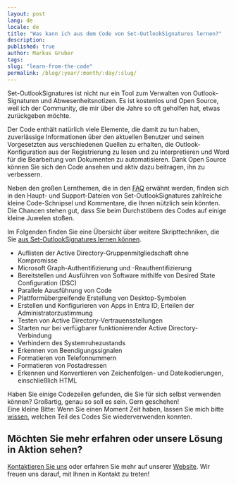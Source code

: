 ```yaml
---
layout: post
lang: de
locale: de
title: "Was kann ich aus dem Code von Set-OutlookSignatures lernen?"
description:
published: true
author: Markus Gruber
tags:
slug: "learn-from-the-code"
permalink: /blog/:year/:month/:day/:slug/
---
```

Set-OutlookSignatures ist nicht nur ein Tool zum Verwalten von Outlook-Signaturen und Abwesenheitsnotizen. Es ist kostenlos und Open Source, weil ich der Community, die mir über die Jahre so oft geholfen hat, etwas zurückgeben möchte.

Der Code enthält natürlich viele Elemente, die damit zu tun haben, zuverlässige Informationen über den aktuellen Benutzer und seinen Vorgesetzten aus verschiedenen Quellen zu erhalten, die Outlook-Konfiguration aus der Registrierung zu lesen und zu interpretieren und Word für die Bearbeitung von Dokumenten zu automatisieren. Dank Open Source können Sie sich den Code ansehen und aktiv dazu beitragen, ihn zu verbessern.

Neben den großen Lernthemen, die in den [FAQ](/faq) erwähnt werden, finden sich in den Haupt- und Support-Dateien von Set-OutlookSignatures zahlreiche kleine Code-Schnipsel und Kommentare, die Ihnen nützlich sein könnten. Die Chancen stehen gut, dass Sie beim Durchstöbern des Codes auf einige kleine Juwelen stoßen.

Im Folgenden finden Sie eine Übersicht über weitere Skripttechniken, die Sie [aus Set-OutlookSignatures lernen können](/faq#44-what-can-i-learn-from-the-code-of-set-outlooksignatures).
- Auflisten der Active Directory-Gruppenmitgliedschaft ohne Kompromisse
- Microsoft Graph-Authentifizierung und -Reauthentifizierung
- Bereitstellen und Ausführen von Software mithilfe von Desired State Configuration (DSC)
- Parallele Aausführung von Code
- Plattformübergreifende Erstellung von Desktop-Symbolen
- Erstellen und Konfigurieren von Apps in Entra ID, Erteilen der Administratorzustimmung
- Testen von Active Directory-Vertrauensstellungen
- Starten nur bei verfügbarer funktionierender Active Directory-Verbindung
- Verhindern des Systemruhezustands
- Erkennen von Beendigungssignalen
- Formatieren von Telefonnummern
- Formatieren von Postadressen
- Erkennen und Konvertieren von Zeichenfolgen- und Dateikodierungen, einschließlich HTML

Haben Sie einige Codezeilen gefunden, die Sie für sich selbst verwenden können? Großartig, genau so soll es sein. Gern geschehen!<br>Eine kleine Bitte: Wenn Sie einen Moment Zeit haben, lassen Sie mich bitte <a href="https://github.com/Set-OutlookSignatures/Set-OutlookSignatures/discussions?discussions\_q=">wissen</a>, welchen Teil des Codes Sie wiederverwenden konnten.

## Möchten Sie mehr erfahren oder unsere Lösung in Aktion sehen?
[Kontaktieren Sie uns](/contact) oder erfahren Sie mehr auf unserer [Website](/). Wir freuen uns darauf, mit Ihnen in Kontakt zu treten!